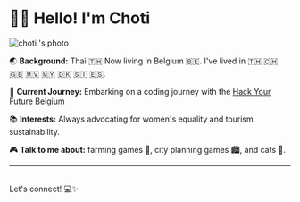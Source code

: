 # 👋🏽 Hello! I'm Choti

![choti 's photo](https://github.com/HYF-Class22/home/blob/main/admin/assets/avatars/jgchoti.png?raw=true)

🌏 **Background:** Thai 🇹🇭 Now living in Belgium 🇧🇪. I've lived in 🇹🇭 🇨🇭 🇬🇧 🇲🇻
🇲🇾 🇩🇰 🇸🇮 🇪🇸.

🚀 **Current Journey:** Embarking on a coding journey with the
[Hack Your Future Belgium](https://github.com/HackYourFutureBelgium)

📚 **Interests:** Always advocating for women's equality and tourism
sustainability.

🎮 **Talk to me about:** farming games 🌱, city planning games 🏙️, and cats 🐾.

---

<br>
Let's connect! 💻✨
